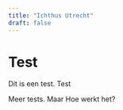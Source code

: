 ```yaml
---
title: "Ichthus Utrecht"
draft: false
---
```


# Test

Dit is een test.
Test

Meer tests.
Maar Hoe werkt het?
